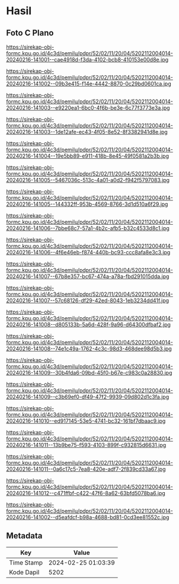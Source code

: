 # Hasil

## Foto C Plano

https://sirekap-obj-formc.kpu.go.id/4c3d/pemilu/pdpr/52/02/11/20/04/5202112004014-20240216-141001--cae4918d-f3da-4102-bcb8-410153e00d8e.jpg

https://sirekap-obj-formc.kpu.go.id/4c3d/pemilu/pdpr/52/02/11/20/04/5202112004014-20240216-141002--09b3e415-f14e-4442-8870-0c29bd0601ca.jpg

https://sirekap-obj-formc.kpu.go.id/4c3d/pemilu/pdpr/52/02/11/20/04/5202112004014-20240216-141003--e9220ea1-6bc0-4f6b-be3e-6c77f3773e3a.jpg

https://sirekap-obj-formc.kpu.go.id/4c3d/pemilu/pdpr/52/02/11/20/04/5202112004014-20240216-141003--1de12afe-ec43-4f05-8e52-8f3382941d8e.jpg

https://sirekap-obj-formc.kpu.go.id/4c3d/pemilu/pdpr/52/02/11/20/04/5202112004014-20240216-141004--19e5bb89-e911-418b-8e45-49f0581a2b3b.jpg

https://sirekap-obj-formc.kpu.go.id/4c3d/pemilu/pdpr/52/02/11/20/04/5202112004014-20240216-141005--5467036c-513c-4a01-a0d2-f942f5797083.jpg

https://sirekap-obj-formc.kpu.go.id/4c3d/pemilu/pdpr/52/02/11/20/04/5202112004014-20240216-141005--144332ff-953b-4569-8766-3d1d510a6f29.jpg

https://sirekap-obj-formc.kpu.go.id/4c3d/pemilu/pdpr/52/02/11/20/04/5202112004014-20240216-141006--7bbe68c7-57a1-4b2c-afb5-b32c4533d8c1.jpg

https://sirekap-obj-formc.kpu.go.id/4c3d/pemilu/pdpr/52/02/11/20/04/5202112004014-20240216-141006--4f6e46eb-f874-440b-bc93-ccc8afa8e3c3.jpg

https://sirekap-obj-formc.kpu.go.id/4c3d/pemilu/pdpr/52/02/11/20/04/5202112004014-20240216-141007--67b8e357-bc67-474a-a78a-fbd291015dda.jpg

https://sirekap-obj-formc.kpu.go.id/4c3d/pemilu/pdpr/52/02/11/20/04/5202112004014-20240216-141007--57c68126-df29-42ed-8043-1eb3234dd41f.jpg

https://sirekap-obj-formc.kpu.go.id/4c3d/pemilu/pdpr/52/02/11/20/04/5202112004014-20240216-141008--d805133b-5a6d-428f-9a96-d64300dfbaf2.jpg

https://sirekap-obj-formc.kpu.go.id/4c3d/pemilu/pdpr/52/02/11/20/04/5202112004014-20240216-141008--74e1c49a-1762-4c3c-98d3-468dee98d5b3.jpg

https://sirekap-obj-formc.kpu.go.id/4c3d/pemilu/pdpr/52/02/11/20/04/5202112004014-20240216-141009--30b4fda6-09bd-45f0-b67e-c983c0a28830.jpg

https://sirekap-obj-formc.kpu.go.id/4c3d/pemilu/pdpr/52/02/11/20/04/5202112004014-20240216-141009--c3b69ef0-df49-47f2-9939-09d802d1c3fa.jpg

https://sirekap-obj-formc.kpu.go.id/4c3d/pemilu/pdpr/52/02/11/20/04/5202112004014-20240216-141010--ed917145-53e5-4741-bc32-161bf7dbaac9.jpg

https://sirekap-obj-formc.kpu.go.id/4c3d/pemilu/pdpr/52/02/11/20/04/5202112004014-20240216-141011--13b9be75-f593-4103-899f-c932815d6631.jpg

https://sirekap-obj-formc.kpu.go.id/4c3d/pemilu/pdpr/52/02/11/20/04/5202112004014-20240216-141011--0a6c17c5-7ea8-420e-adf7-2f839cd33a67.jpg

https://sirekap-obj-formc.kpu.go.id/4c3d/pemilu/pdpr/52/02/11/20/04/5202112004014-20240216-141012--c471ffbf-c422-47f6-8a62-63bfd5078ba6.jpg

https://sirekap-obj-formc.kpu.go.id/4c3d/pemilu/pdpr/52/02/11/20/04/5202112004014-20240216-141002--d5eafdcf-b98a-4688-bd81-0cd3ee81552c.jpg


## Metadata

| Key        | Value               |
| ---------- | ------------------- |
| Time Stamp | 2024-02-25 01:03:39 |
| Kode Dapil | 5202                |



